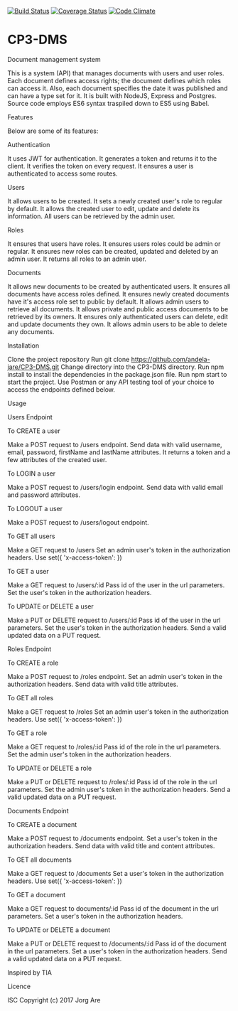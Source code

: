 [![Build Status](https://travis-ci.org/andela-jare/CP3-DMS.svg?branch=development)](https://travis-ci.org/andela-jare/CP3-DMS)
[![Coverage Status](https://coveralls.io/repos/github/andela-jare/CP3-DMS/badge.svg?branch=feature%2F139453891%2Fapi-endpoints)](https://coveralls.io/github/andela-jare/CP3-DMS?branch=feature%2F139453891%2Fapi-endpoints)
[![Code Climate](https://codeclimate.com/github/andela-jare/CP3-DMS/badges/gpa.svg)](https://codeclimate.com/github/andela-jare/CP3-DMS)
# CP3-DMS
Document management system

This is a system (API) that manages documents with users and user roles. Each document defines access rights; the document defines which roles can access it. Also, each document specifies the date it was published and can have a type set for it. It is built with NodeJS, Express and Postgres.
Source code employs ES6 syntax traspiled down to ES5 using Babel.

Features

Below are some of its features:

Authentication

It uses JWT for authentication.
It generates a token and returns it to the client.
It verifies the token on every request.
It ensures a user is authenticated to access some routes.

Users

It allows users to be created.
It sets a newly created user's role to regular by default.
It allows the created user to edit, update and delete its information.
All users can be retrieved by the admin user.

Roles

It ensures that users have roles.
It ensures users roles could be admin or regular.
It ensures new roles can be created, updated and deleted by an admin user.
It returns all roles to an admin user.

Documents

It allows new documents to be created by authenticated users.
It ensures all documents have access roles defined.
It ensures newly created documents have it's access role set to public by default.
It allows admin users to retrieve all documents.
It allows private and public access documents to be retrieved by its owners.
It ensures only authenticated users can delete, edit and update documents they own.
It allows admin users to be able to delete any documents.

Installation

Clone the project repository
Run git clone https://github.com/andela-jare/CP3-DMS.git
Change directory into the CP3-DMS directory.
Run npm install to install the dependencies in the package.json file.
Run npm start to start the project.
Use Postman or any API testing tool of your choice to access the endpoints defined below.

Usage

Users Endpoint

To CREATE a user

Make a POST request to /users endpoint.
Send data with valid username, email, password, firstName and lastName attributes.
It returns a token and a few attributes of the created user.

To LOGIN a user

Make a POST request to /users/login endpoint.
Send data with valid email and password attributes.

To LOGOUT a user

Make a POST request to /users/logout endpoint.

To GET all users

Make a GET request to /users
Set an admin user's token in the authorization headers.
Use set({ 'x-access-token': <token> })

To GET a user

Make a GET request to /users/:id
Pass id of the user in the url parameters. Set the user's token in the authorization headers.

To UPDATE or DELETE a user

Make a PUT or DELETE request to /users/:id
Pass id of the user in the url parameters.
Set the user's token in the authorization headers. Send a valid updated data on a PUT request.

Roles Endpoint

To CREATE a role

Make a POST request to /roles endpoint.
Set an admin user's token in the authorization headers.
Send data with valid title attributes.

To GET all roles

Make a GET request to /roles
Set an admin user's token in the authorization headers.
Use set({ 'x-access-token': <adminToken> })

To GET a role

Make a GET request to /roles/:id
Pass id of the role in the url parameters.
Set the admin user's token in the authorization headers.

To UPDATE or DELETE a role

Make a PUT or DELETE request to /roles/:id
Pass id of the role in the url parameters.
Set the admin user's token in the authorization headers.
Send a valid updated data on a PUT request.

Documents Endpoint

To CREATE a document

Make a POST request to /documents endpoint.
Set a user's token in the authorization headers.
Send data with valid title and content attributes.

To GET all documents

Make a GET request to /documents
Set a user's token in the authorization headers.
Use set({ 'x-access-token': <token> })

To GET a document

Make a GET request to documents/:id
Pass id of the document in the url parameters.
Set a user's token in the authorization headers.

To UPDATE or DELETE a document

Make a PUT or DELETE request to /documents/:id
Pass id of the document in the url parameters.
Set a user's token in the authorization headers.
Send a valid updated data on a PUT request.

Inspired by TIA

Licence

ISC
Copyright (c) 2017 Jorg Are
